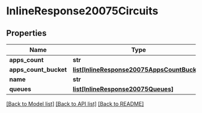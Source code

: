 # InlineResponse20075Circuits

## Properties
Name | Type | Description | Notes
------------ | ------------- | ------------- | -------------
**apps_count** | **str** |  | [optional] 
**apps_count_bucket** | [**list[InlineResponse20075AppsCountBucket]**](InlineResponse20075AppsCountBucket.md) |  | [optional] 
**name** | **str** |  | [optional] 
**queues** | [**list[InlineResponse20075Queues]**](InlineResponse20075Queues.md) |  | [optional] 

[[Back to Model list]](../README.md#documentation-for-models) [[Back to API list]](../README.md#documentation-for-api-endpoints) [[Back to README]](../README.md)

